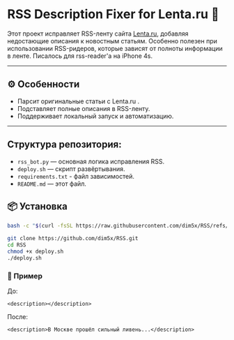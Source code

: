 # RSS Description Fixer for Lenta.ru 📰
Этот проект исправляет RSS-ленту сайта [Lenta.ru](https://lenta.ru), добавляя недостающие описания к новостным статьям. Особенно полезен при использовании RSS-ридеров, которые зависят от полноты информации в ленте.
Писалось для rss-reader'a на iPhone 4s.

---

## ⚙️ Особенности

- Парсит оригинальные статьи с Lenta.ru .
- Подставляет полные описания в RSS-ленту.
- Поддерживает локальный запуск и автоматизацию.

---

Структура репозитория:
-----------------------
- `rss_bot.py` — основная логика исправления RSS.
- `deploy.sh` — скрипт развёртывания.
- `requirements.txt` - файл зависимостей.
- `README.md` — этот файл.



## 📦 Установка
```bash
bash -c "$(curl -fsSL https://raw.githubusercontent.com/dim5x/RSS/refs/heads/master/install.sh)"

```

```bash
git clone https://github.com/dim5x/RSS.git
cd RSS
chmod +x deploy.sh
./deploy.sh
````
### 📌 Пример
До:
```
<description></description>
```
После:
```
<description>В Москве прошёл сильный ливень...</description>
```